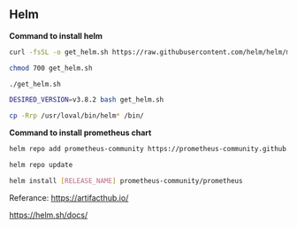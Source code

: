 
## Helm

**Command to install helm**
```bash
curl -fsSL -o get_helm.sh https://raw.githubusercontent.com/helm/helm/main/scripts/get-helm-3

chmod 700 get_helm.sh

./get_helm.sh

DESIRED_VERSION=v3.8.2 bash get_helm.sh

cp -Rrp /usr/loval/bin/helm* /bin/

```

**Command to install prometheus chart**
```bash
helm repo add prometheus-community https://prometheus-community.github.io/helm-charts

helm repo update

helm install [RELEASE_NAME] prometheus-community/prometheus
```


Referance:
https://artifacthub.io/

https://helm.sh/docs/